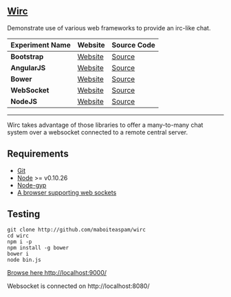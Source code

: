 ## [Wirc](https://github.com/maboiteaspam/wirc)

Demonstrate use of various web frameworks to provide an irc-like chat.


| Experiment Name | Website | Source Code |
| ------------- |-------------|-------------|
| **Bootstrap** | [Website](http://getbootstrap.com) | [Source](https://github.com/twbs/bootstrap) |
| **AngularJS** | [Website](https://angularjs.org/) | [Source](https://github.com/angular/angular.js) |
| **Bower** | [Website](http://bower.io/) | [Source](https://github.com/bower/bower) |
| **WebSocket** | [Website](https://developer.mozilla.org/fr/docs/WebSockets) | [Source](https://github.com/einaros/ws) |
| **NodeJS** | [Website](http://nodejs.org/) | [Source](https://github.com/joyent/node) |

----

Wirc takes advantage of those libraries to offer a many-to-many chat system over a websocket connected to a remote central server.

## Requirements

- [Git](http://git-scm.com/)
- [Node](http://nodejs.org/download/) >= v0.10.26
- [Node-gyp](https://github.com/TooTallNate/node-gyp/)
- [A browser supporting web sockets](http://stackoverflow.com/a/2700609)



## Testing

```
git clone http://github.com/maboiteaspam/wirc
cd wirc 
npm i -p
npm install -g bower
bower i
node bin.js
```

[Browse here http://localhost:9000/](http://localhost:9000/)

Websocket is connected on http://localhost:8080/

